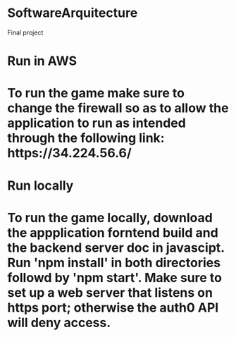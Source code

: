 # SoftwareArquitecture
Final project
<h1>Run in AWS<h1>
  To run the game make sure to change the firewall so as to allow the application to run as intended through the following link: https://34.224.56.6/<br>
  
<h1>Run locally<h1>
  To run the game locally, download the appplication forntend build and the backend server doc in javascipt. Run 'npm install' in both directories followd by 'npm start'. 
  Make sure to set up a web server that listens on https port; otherwise the auth0 API will deny access. 

